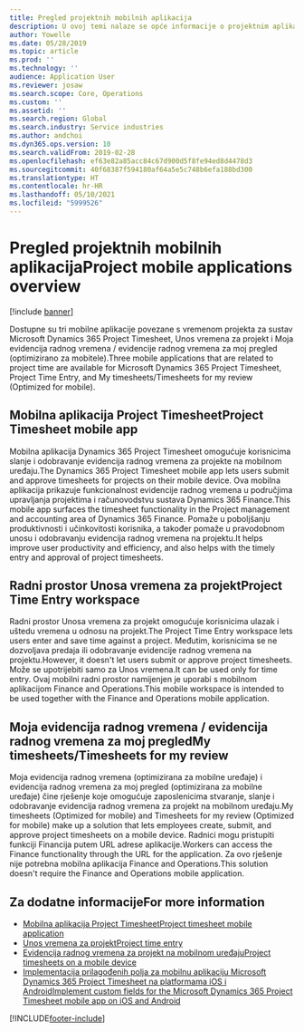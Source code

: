 ```yaml
---
title: Pregled projektnih mobilnih aplikacija
description: U ovoj temi nalaze se opće informacije o projektnim aplikacijama vezanim za vrijeme za sustav Microsoft Dynamics 365 Project Timesheet, Unos vremena za projekt i Moja evidencija radnog vremena / evidencije radnog vremena koji su dostupni na mobilnom uređaju.
author: Yowelle
ms.date: 05/28/2019
ms.topic: article
ms.prod: ''
ms.technology: ''
audience: Application User
ms.reviewer: josaw
ms.search.scope: Core, Operations
ms.custom: ''
ms.assetid: ''
ms.search.region: Global
ms.search.industry: Service industries
ms.author: andchoi
ms.dyn365.ops.version: 10
ms.search.validFrom: 2019-02-28
ms.openlocfilehash: ef63e82a85acc84c67d900d5f8fe94ed8d4478d3
ms.sourcegitcommit: 40f68387f594180af64a5e5c748b6efa188bd300
ms.translationtype: HT
ms.contentlocale: hr-HR
ms.lasthandoff: 05/10/2021
ms.locfileid: "5999526"
---
```

# <a name="project-mobile-applications-overview"></a><span data-ttu-id="d1ec4-103">Pregled projektnih mobilnih aplikacija</span><span class="sxs-lookup"><span data-stu-id="d1ec4-103">Project mobile applications overview</span></span>

[!include [banner](../includes/banner.md)]

<span data-ttu-id="d1ec4-104">Dostupne su tri mobilne aplikacije povezane s vremenom projekta za sustav Microsoft Dynamics 365 Project Timesheet, Unos vremena za projekt i Moja evidencija radnog vremena / evidencije radnog vremena za moj pregled (optimizirano za mobitele).</span><span class="sxs-lookup"><span data-stu-id="d1ec4-104">Three mobile applications that are related to project time are available for Microsoft Dynamics 365 Project Timesheet, Project Time Entry, and My timesheets/Timesheets for my review (Optimized for mobile).</span></span>

## <a name="project-timesheet-mobile-app"></a><span data-ttu-id="d1ec4-105">Mobilna aplikacija Project Timesheet</span><span class="sxs-lookup"><span data-stu-id="d1ec4-105">Project Timesheet mobile app</span></span>

<span data-ttu-id="d1ec4-106">Mobilna aplikacija Dynamics 365 Project Timesheet omogućuje korisnicima slanje i odobravanje evidencija radnog vremena za projekte na mobilnom uređaju.</span><span class="sxs-lookup"><span data-stu-id="d1ec4-106">The Dynamics 365 Project Timesheet mobile app lets users submit and approve timesheets for projects on their mobile device.</span></span> <span data-ttu-id="d1ec4-107">Ova mobilna aplikacija prikazuje funkcionalnost evidencije radnog vremena u područjima upravljanja projektima i računovodstvu sustava Dynamics 365 Finance.</span><span class="sxs-lookup"><span data-stu-id="d1ec4-107">This mobile app surfaces the timesheet functionality in the Project management and accounting area of Dynamics 365 Finance.</span></span> <span data-ttu-id="d1ec4-108">Pomaže u poboljšanju produktivnosti i učinkovitosti korisnika, a također pomaže u pravodobnom unosu i odobravanju evidencija radnog vremena na projektu.</span><span class="sxs-lookup"><span data-stu-id="d1ec4-108">It helps improve user productivity and efficiency, and also helps with the timely entry and approval of project timesheets.</span></span>

## <a name="project-time-entry-workspace"></a><span data-ttu-id="d1ec4-109">Radni prostor Unosa vremena za projekt</span><span class="sxs-lookup"><span data-stu-id="d1ec4-109">Project Time Entry workspace</span></span>

<span data-ttu-id="d1ec4-110">Radni prostor Unosa vremena za projekt omogućuje korisnicima ulazak i uštedu vremena u odnosu na projekt.</span><span class="sxs-lookup"><span data-stu-id="d1ec4-110">The Project Time Entry workspace lets users enter and save time against a project.</span></span> <span data-ttu-id="d1ec4-111">Međutim, korisnicima se ne dozvoljava predaja ili odobravanje evidencije radnog vremena na projektu.</span><span class="sxs-lookup"><span data-stu-id="d1ec4-111">However, it doesn't let users submit or approve project timesheets.</span></span> <span data-ttu-id="d1ec4-112">Može se upotrijebiti samo za Unos vremena.</span><span class="sxs-lookup"><span data-stu-id="d1ec4-112">It can be used only for time entry.</span></span> <span data-ttu-id="d1ec4-113">Ovaj mobilni radni prostor namijenjen je uporabi s mobilnom aplikacijom Finance and Operations.</span><span class="sxs-lookup"><span data-stu-id="d1ec4-113">This mobile workspace is intended to be used together with the Finance and Operations mobile application.</span></span>

## <a name="my-timesheetstimesheets-for-my-review"></a><span data-ttu-id="d1ec4-114">Moja evidencija radnog vremena / evidencija radnog vremena za moj pregled</span><span class="sxs-lookup"><span data-stu-id="d1ec4-114">My timesheets/Timesheets for my review</span></span>

<span data-ttu-id="d1ec4-115">Moja evidencija radnog vremena (optimizirana za mobilne uređaje) i evidencija radnog vremena za moj pregled (optimizirana za mobilne uređaje) čine rješenje koje omogućuje zaposlenicima stvaranje, slanje i odobravanje evidencija radnog vremena za projekt na mobilnom uređaju.</span><span class="sxs-lookup"><span data-stu-id="d1ec4-115">My timesheets (Optimized for mobile) and Timesheets for my review (Optimized for mobile) make up a solution that lets employees create, submit, and approve project timesheets on a mobile device.</span></span> <span data-ttu-id="d1ec4-116">Radnici mogu pristupiti funkciji Financija putem URL adrese aplikacije.</span><span class="sxs-lookup"><span data-stu-id="d1ec4-116">Workers can access the Finance functionality through the URL for the application.</span></span> <span data-ttu-id="d1ec4-117">Za ovo rješenje nije potrebna mobilna aplikacija Finance and Operations.</span><span class="sxs-lookup"><span data-stu-id="d1ec4-117">This solution doesn't require the Finance and Operations mobile application.</span></span>

## <a name="for-more-information"></a><span data-ttu-id="d1ec4-118">Za dodatne informacije</span><span class="sxs-lookup"><span data-stu-id="d1ec4-118">For more information</span></span>

- [<span data-ttu-id="d1ec4-119">Mobilna aplikacija Project Timesheet</span><span class="sxs-lookup"><span data-stu-id="d1ec4-119">Project timesheet mobile application</span></span>](project-timesheet.md)
- [<span data-ttu-id="d1ec4-120">Unos vremena za projekt</span><span class="sxs-lookup"><span data-stu-id="d1ec4-120">Project time entry</span></span>]( project-time-entry-mobile-workspace.md)
- [<span data-ttu-id="d1ec4-121">Evidencija radnog vremena za projekt na mobilnom uređaju</span><span class="sxs-lookup"><span data-stu-id="d1ec4-121">Project timesheets on a mobile device</span></span>](Mobile-timesheets.md)
- [<span data-ttu-id="d1ec4-122">Implementacija prilagođenih polja za mobilnu aplikaciju Microsoft Dynamics 365 Project Timesheet na platformama iOS i Android</span><span class="sxs-lookup"><span data-stu-id="d1ec4-122">Implement custom fields for the Microsoft Dynamics 365 Project Timesheet mobile app on iOS and Android</span></span>](custom-fields-mobile.md)


[!INCLUDE[footer-include](../includes/footer-banner.md)]